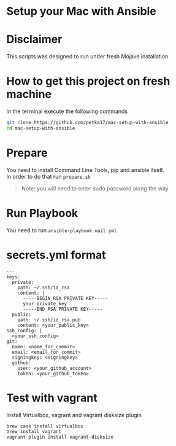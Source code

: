 Setup your Mac with Ansible
===

# Disclaimer
This scripts was designed to run under fresh Mojave installation.

# How to get this project on fresh machine 
In the terminal execute the following commands
```bash
git clone https://github.com/petka17/mac-setup-with-ansible
cd mac-setup-with-ansible
```
# Prepare
You need to install Command Line Tools, pip and ansible itself.  
In order to do that run `prepare.sh`
> Note: you will need to enter sudo password along the way

# Run Playbook
You need to run
`ansible-playbook mail.yml`

# secrets.yml format
```
---
keys:
  private:
    path: ~/.ssh/id_rsa
    content: |
      -----BEGIN RSA PRIVATE KEY-----
      your private key
      -----END RSA PRIVATE KEY-----
  public:
    path: ~/.ssh/id_rsa.pub
    content: <your_public_key>
ssh_config: |
  <your_ssh_config>
git:
  name: <name_for_commit>
  email: <email_for_commit>
  signingkey: <signingkey>
  github:
    user: <your_github_account>
    token: <your_github_token>
```

# Test with vagrant
Install Virtualbox, vagrant and vagrant disksize plugin
```
brew cask install virtualbox 
brew install vagrant
vagrant plugin install vagrant-disksize
```
